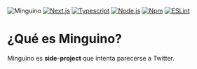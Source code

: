 ![Minguino](https://user-images.githubusercontent.com/60893006/227718190-47c21a3f-d961-4437-ba6d-e984f1fbcfcf.png)
[![Next.js](https://img.shields.io/badge/nextjs-v13.2.4-black?style=for-the-badge&logo=Next.js)](https://nextjs.org/)
[![Typescript](https://img.shields.io/badge/TypeScript-v5.0.2-blue?style=for-the-badge&logo=TypeScript)](https://www.typescriptlang.org/)
[![Node.js](https://img.shields.io/badge/node-v18.15.0-darkgreen?style=for-the-badge&logo=Node.js)](https://nodejs.org/es)
[![Npm](https://img.shields.io/badge/npm-v8.19.2-red?style=for-the-badge&logo=npm)](https://www.npmjs.com/)
[![ESLint](https://img.shields.io/badge/ESLint-v8.36.0-blueviolet?style=for-the-badge&logo=ESLint)](https://eslint.org/)

# ¿Qué es Minguino?

Minguino es **side-project** que intenta parecerse a Twitter.
